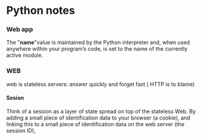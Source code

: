 # Python notes 

### Web app 

The "__name__"value is maintained by the Python interpreter and, when used anywhere within your program’s code, is set to the name of the currently active module.

### WEB 

web is stateless 
servers: answer quickly and forget fast ( HTTP is to blame)


#### Sesion 

Think of a session as a layer of state spread on top of the stateless Web.
By adding a small piece of identification data to your browser (a cookie), and linking this to a small piece of identification data on the web server (the session ID),
